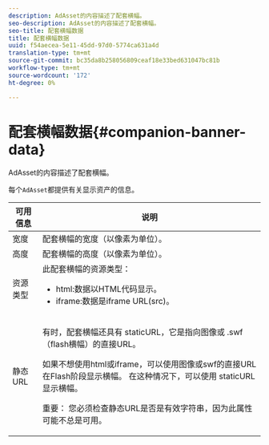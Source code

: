 ```yaml
---
description: AdAsset的内容描述了配套横幅。
seo-description: AdAsset的内容描述了配套横幅。
seo-title: 配套横幅数据
title: 配套横幅数据
uuid: f54aecea-5e11-45dd-97d0-5774ca631a4d
translation-type: tm+mt
source-git-commit: bc35da8b258056809ceaf18e33bed631047bc81b
workflow-type: tm+mt
source-wordcount: '172'
ht-degree: 0%

---
```



# 配套横幅数据{#companion-banner-data}

AdAsset的内容描述了配套横幅。

<!--<a id="section_D730B4FD6FD749E9860B6A07FC110552"></a>-->

每个`AdAsset`都提供有关显示资产的信息。

<table id="table_760C885E2DCA4BE983CC57FDA7BD5B14"> 
 <thead> 
  <tr> 
   <th colname="col1" class="entry"> <b>可用信息  </b></th> 
   <th colname="col2" class="entry"> <b>说明</b> </th> 
  </tr> 
 </thead>
 <tbody> 
  <tr> 
   <td colname="col1"> 宽度 </td> 
   <td colname="col2"> 配套横幅的宽度（以像素为单位）。 </td> 
  </tr> 
  <tr> 
   <td colname="col1"> 高度 </td> 
   <td colname="col2"> 配套横幅的高度（以像素为单位）。 </td> 
  </tr> 
  <tr> 
   <td colname="col1"> 资源类型 </td> 
   <td colname="col2">此配套横幅的资源类型： 
    <ul id="ul_A067787FE49E4B6095BE0AC1D447DBB3"> 
     <li id="li_02B7224C67004095B3F6E50FD21E507E">html:数据以HTML代码显示。 </li> 
     <li id="li_5F37E14472424F808C6094F42009E676">iframe:数据是iframe URL(src)。 </li> 
    </ul> </td> 
  </tr> 
  <tr> 
   <td colname="col1"> 静态URL </td> 
   <td colname="col2"> <p>有时，配套横幅还具有<span class="codeph"> staticURL</span>，它是指向图像或<span class="codeph"> .swf</span>（flash横幅）的直接URL。 </p> <p>如果不想使用html或iframe，可以使用图像或swf的直接URL在Flash阶段显示横幅。 在这种情况下，可以使用<span class="codeph"> staticURL</span>显示横幅。 </p> <p>重要： 您必须检查静态URL是否是有效字符串，因为此属性可能不总是可用。 </p> </td> 
  </tr> 
 </tbody> 
</table>